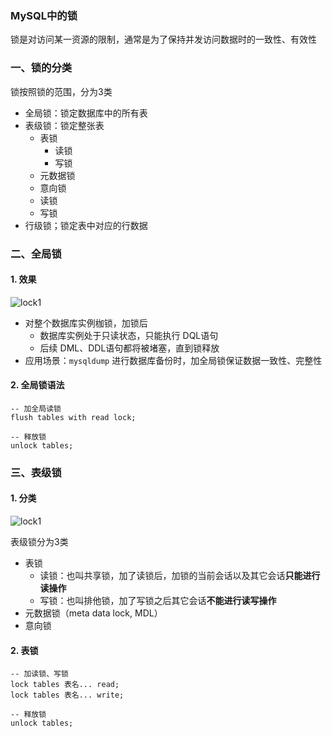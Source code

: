 ### MySQL中的锁
锁是对访问某一资源的限制，通常是为了保持并发访问数据时的一致性、有效性

### 一、锁的分类
锁按照锁的范围，分为3类
* 全局锁：锁定数据库中的所有表
* 表级锁：锁定整张表
  * 表锁
    * 读锁
    * 写锁
  * 元数据锁
  * 意向锁
  * 读锁
  * 写锁
* 行级锁；锁定表中对应的行数据


### 二、全局锁
#### 1. 效果
![lock1](https://fgq233.github.io/imgs/mysql/lock1.png)

* 对整个数据库实例枷锁，加锁后
  * 数据库实例处于只读状态，只能执行 DQL语句
  * 后续 DML、DDL语句都将被堵塞，直到锁释放
* 应用场景：`mysqldump` 进行数据库备份时，加全局锁保证数据一致性、完整性

#### 2. 全局锁语法
```
-- 加全局读锁
flush tables with read lock;

-- 释放锁
unlock tables;
```


### 三、表级锁
#### 1. 分类
![lock1](https://fgq233.github.io/imgs/mysql/lock1.png)

表级锁分为3类
* 表锁
  * 读锁：也叫共享锁，加了读锁后，加锁的当前会话以及其它会话**只能进行读操作**
  * 写锁：也叫排他锁，加了写锁之后其它会话**不能进行读写操作**
* 元数据锁（meta data lock, MDL）
* 意向锁
  

#### 2. 表锁
```
-- 加读锁、写锁
lock tables 表名... read;
lock tables 表名... write;

-- 释放锁
unlock tables;
```






















